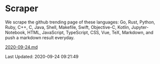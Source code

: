 # Scraper

We scrape the github trending page of these languages: Go, Rust, Python, Ruby, C++, C, Java, Shell, Makefile, Swift, Objective-C, Kotlin, Jupyter-Notebook, HTML, JavaScript, TypeScript, CSS, Vue, TeX, Markdown, and push a markdown result everyday.

[2020-09-24.md](https://github.com/yangwenmai/github-trending-backup/blob/master/2020-09-24.md)

Last Updated: 2020-09-24 09:21:49